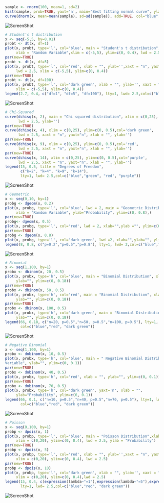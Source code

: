 ```R
sample <- rnorm(100, mean=1, sd=2)
hist(sample, prob=TRUE, yaxt='n', main="Best fitting normal curve", ylab="", xlab="Data sample")
curve(dnorm(x, mean=mean(sample), sd=sd(sample)), add=TRUE, col="blue", lwd=2.5)
```

![ScreenShot](https://raw.github.com/ghromis/DataProjects/master/Distributions/Normal.jpeg)

```R
# Student's t distribution
x <- seq(-5,5, by=0.01)
probt <- dt(x, df=1)
plot(x, probt, type='l', col='blue', main = "Student's t distribution",
     xlab = "Random Variable",xlim = c(-5,5), ylim=c(0, 0.4), lwd = 2.5, ylab = "Probability")
par(new=TRUE)
probt <- dt(x, df=5)
plot(x, probt, type='l', col='red', xlab = "", ylab='',xaxt = "n", yaxt="n",
     lwd = 2.5, xlim = c(-5,5), ylim=c(0, 0.4))
par(new=TRUE)
probt <- dt(x, df=100)
plot(x, probt, type='l', col='dark green', xlab = "", ylab='', xaxt = "n", yaxt="n",lwd = 2.5,
     xlim = c(-5,5), ylim=c(0, 0.4))
legend(2.7, 0.4, c("df=1", "df=5", "df=100"), lty=1, lwd= 2.5,col=c("blue","red", "dark green"))
```
![ScreenShot](https://raw.github.com/ghromis/DataProjects/master/Distributions/Students.jpeg)

```R
# Chi-Squared
curve(dchisq(x, 2), main = "Chi squared distribution", xlim = c(0,25), ylim=c(0, 0.5), col='blue',
      lwd = 2.5, ylab='')
par(new=TRUE)
curve(dchisq(x, 4), xlim = c(0,25), ylim=c(0, 0.5),col='dark green',
      lwd = 2.5, xaxt = "n", yaxt="n", xlab = "", ylab='')
par(new=TRUE)
curve(dchisq(x, 9), xlim = c(0,25), ylim=c(0, 0.5),col='red',
      lwd = 2.5, xaxt = "n", yaxt="n", xlab = "", ylab='')
par(new=TRUE)
curve(dchisq(x, 14), xlim = c(0,25), ylim=c(0, 0.5),col='purple',
      lwd = 2.5, xaxt = "n", yaxt="n", xlab = "", ylab='')
legend(15, 0.5, title = "Degrees of Freedom",
       c("k=2", "k=4", "k=9", "k=14"),
       lty=1, lwd= 2.5,col=c("blue","green", "red", "purple"))
```
![ScreenShot](https://raw.github.com/ghromis/DataProjects/master/Distributions/ChiSquared.jpeg)
```R
# Geometric
x <- seq(0,10, by=1)
probg <- dgeom(x, 0.2)
plot(x, probg, type='l', col='blue', lwd = 2, main = "Geometric Distribution",
     xlab = "Random Variable", ylab="Probability", ylim=c(0, 0.8),)
par(new=TRUE)
probg<- dgeom(x, 0.5)
plot(x, probg, type='l', col='red', lwd = 2, xlab="",ylab ="", ylim=c(0, 0.8))
par(new=TRUE)
probg <- dgeom(x, 0.8)
plot(x, probg, type='l', col='dark green', lwd =2, xlab="",ylab="", ylim=c(0, 0.8))
legend(8, 0.8, c("p=0.2","p=0.5","p=0.8"), lty=1, lwd= 2,col=c("blue","red", "dark green"))
```
![ScreenShot](https://raw.github.com/ghromis/DataProjects/master/Distributions/Geometric.jpeg)
```R
# Binomial
x <- seq(1,100, by=1)
probx <- dbinom(x, 20, 0.5)
plot(x, probx, type='h', col='blue', main = "Binomial Distribution", xlab = "Random Variable",
     ylab="", ylim=c(0, 0.18))
par(new=TRUE)
probx <- dbinom(x, 50, 0.5)
plot(x, probx, type='h', col='red', main = "Binomial Distribution", xlab = "",
     ylab="", ylim=c(0, 0.18))
par(new=TRUE)
probx <- dbinom(x, 100, 0.5)
plot(x, probx, type='h', col='dark green', main = "Binomial Distribution", xlab = "", 
     ylab="", ylim=c(0, 0.18))
legend(66, 0.18, c("n=20, p=0.5","n=50, p=0.5","n=100, p=0.5"), lty=1, lwd= 2,
       col=c("blue","red", "dark green"))
```
![ScreenShot](https://raw.github.com/ghromis/DataProjects/master/Distributions/Binomial.jpeg)
```R
# Negative Binomial
x <- seq(1,100, by=1)
probx <- dnbinom(x, 10, 0.5)
plot(x, probx, type='h', col='blue', main = " Negative Binomial Distribution", xlab = "Random
Variable", ylab="", ylim=c(0, 0.1))
par(new=TRUE)
probx <- dnbinom(x, 40, 0.5)
plot(x, probx, type='h', col='red', xlab = "", ylab="", ylim=c(0, 0.1))
par(new=TRUE)
probx <- dnbinom(x, 70, 0.5)
plot(x, probx, type='h', col='dark green', yaxt='n', xlab = "",
     ylab="Probability", ylim=c(0, 0.1))
legend(66, 0.1, c("n=10, p=0.5","n=40, p=0.5","n=70, p=0.5"), lty=1, lwd= 2,
       col=c("blue","red", "dark green"))
```
![ScreenShot](https://raw.github.com/ghromis/DataProjects/master/Distributions/NegBinomial.jpeg)

```R
# Poisson
x <- seq(0,100, by=1)
probp <- dpois(x, 1)
plot(x, probp, type='l', col='blue', main = "Poisson Distribution",xlab = "Number of Occurances",
     xlim = c(0,20), ylim=c(0, 0.4), lwd = 2.5, ylab = "Probability")
par(new=TRUE)
probp <- dpois(x, 5)
plot(x, probp, type='l', col='red', xlab = "", ylab='',xaxt = "n", yaxt="n",
     xlim = c(0,20), ylim=c(0, 0.4), lwd = 2.5)
par(new=TRUE)
probp <- dpois(x, 10)
plot(x, probp, type='l', col='dark green', xlab = "", ylab='', xaxt = "n", yaxt="n",
     xlim = c(0,20), ylim=c(0, 0.4),lwd = 2.5)
legend(15, 0.4, c(expression(lambda~"=1"),expression(lambda~"=5"),expression(lambda~"=10")),
       lty=1, lwd= 2.5,col=c("blue","red", "dark green"))
```
![ScreenShot](https://raw.github.com/ghromis/DataProjects/master/Distributions/Poisson.jpeg)

